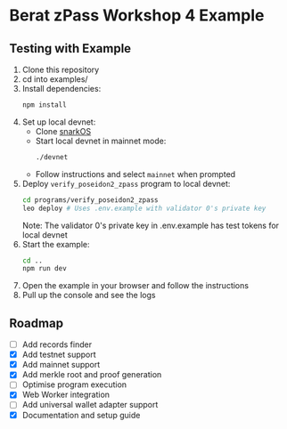 # Berat zPass Workshop 4 Example

## Testing with Example 

1. Clone this repository
2. cd into examples/
3. Install dependencies:
   ```bash
   npm install
   ```
4. Set up local devnet:
   - Clone [snarkOS](https://github.com/AleoNet/snarkOS)
   - Start local devnet in mainnet mode:
     ```bash
     ./devnet
     ```
   - Follow instructions and select `mainnet` when prompted
5. Deploy `verify_poseidon2_zpass` program to local devnet:
   ```bash
   cd programs/verify_poseidon2_zpass
   leo deploy # Uses .env.example with validator 0's private key
   ```
   Note: The validator 0's private key in .env.example has test tokens for local devnet
6. Start the example:
   ```bash
   cd ..
   npm run dev
   ```
7. Open the example in your browser and follow the instructions
8. Pull up the console and see the logs

## Roadmap

- [ ] Add records finder
- [x] Add testnet support
- [x] Add mainnet support
- [x] Add merkle root and proof generation
- [ ] Optimise program execution
- [x] Web Worker integration  
- [ ] Add universal wallet adapter support
- [x] Documentation and setup guide